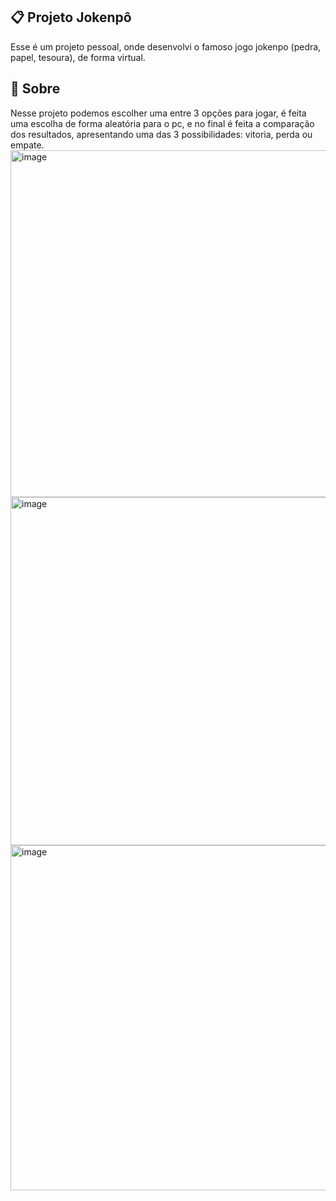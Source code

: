 ## 📋 Projeto Jokenpô
Esse é um projeto pessoal, onde desenvolvi o famoso jogo jokenpo (pedra, papel, tesoura), de forma virtual.
## 🧐 Sobre
Nesse projeto podemos escolher uma entre 3 opções para jogar, é feita uma escolha de forma aleatória para o pc, e no final é feita a comparação dos resultados, apresentando uma das 3 possibilidades: vitoria, perda ou empate.
<img width="752" height="555" alt="image" src="https://github.com/user-attachments/assets/7a2d3e24-b189-44bc-a20a-00dfe677b603" />
<img width="750" height="557" alt="image" src="https://github.com/user-attachments/assets/6e28b648-1aa5-4bf8-9e20-a6dbc0d22819" />
<img width="753" height="552" alt="image" src="https://github.com/user-attachments/assets/0623ed90-4ad7-4bbf-b921-6a1ed9af8028" />

